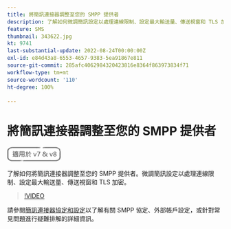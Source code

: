 ```yaml
---
title: 將簡訊連接器調整至您的 SMPP 提供者
description: 了解如何微調簡訊設定以處理連線限制、設定最大輸送量、傳送視窗和 TLS 加密。
feature: SMS
thumbnail: 343622.jpg
kt: 9741
last-substantial-update: 2022-08-24T00:00:00Z
exl-id: e84d43a8-6553-4657-9383-5ea91867e811
source-git-commit: 285afc4062984320423816e8364f863973834f71
workflow-type: tm+mt
source-wordcount: '110'
ht-degree: 100%

---
```


# 將簡訊連接器調整至您的 SMPP 提供者

![適用於 V7、V8](../assets/V7-V8-stamp.png)

了解如何將簡訊連接器調整至您的 SMPP 提供者。微調簡訊設定以處理連線限制、設定最大輸送量、傳送視窗和 TLS 加密。

>[!VIDEO](https://video.tv.adobe.com/v/343622?quality=12)

請參閱[簡訊連接器協定和設定](https://experienceleague.adobe.com/docs/campaign-classic/using/sending-messages/sending-messages-on-mobiles/sms-protocol.html?lang=zh-Hant#sending-messages)以了解有關 SMPP 協定、外部帳戶設定，或針對常見問題進行疑難排解的詳細資訊。
